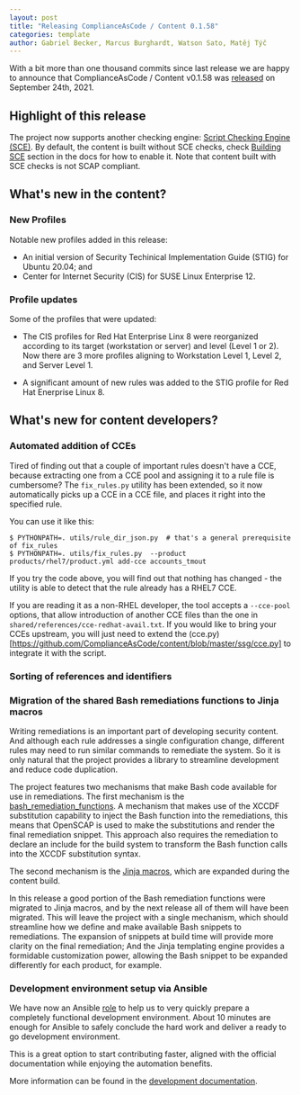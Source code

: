 ```yaml
---
layout: post
title: "Releasing ComplianceAsCode / Content 0.1.58"
categories: template
author: Gabriel Becker, Marcus Burghardt, Watson Sato, Matěj Týč
---
```


With a bit more than one thousand commits since last release we are happy to announce that ComplianceAsCode / Content v0.1.58 was [released](https://github.com/ComplianceAsCode/content/releases/tag/v0.1.58) on September 24th, 2021.

## Highlight of this release

The project now supports another checking engine: [Script Checking Engine (SCE)](https://www.open-scap.org/features/other-standards/sce/).
By default, the content is built without SCE checks, check [Building SCE](https://complianceascode.readthedocs.io/en/latest/manual/developer/02_building_complianceascode.html#building-sce-non-compliant-content) section in the docs for how to enable it.
Note that content built with SCE checks is not SCAP compliant.

## What's new in the content?

### New Profiles

Notable new profiles added in this release:
- An initial version of Security Techinical Implementation Guide (STIG) for Ubuntu 20.04; and
- Center for Internet Security (CIS) for SUSE Linux Enterprise 12.

### Profile updates

Some of the profiles that were updated:

- The CIS profiles for Red Hat Enterprise Linx 8 were reorganized according to its target (workstation or server) and level (Level 1 or 2).
  Now there are 3 more profiles aligning to Workstation Level 1, Level 2, and Server Level 1.

- A significant amount of new rules was added to the STIG profile for Red Hat Enerprise Linux 8.

## What's new for content developers?

### Automated addition of CCEs

Tired of finding out that a couple of important rules doesn't have a CCE, because extracting one from a CCE pool and assigning it to a rule file is cumbersome?
The `fix_rules.py` utility has been extended, so it now automatically picks up a CCE in a CCE file, and places it right into the specified rule.

You can use it like this:

```
$ PYTHONPATH=. utils/rule_dir_json.py  # that's a general prerequisite of fix_rules
$ PYTHONPATH=. utils/fix_rules.py  --product products/rhel7/product.yml add-cce accounts_tmout 
``` 

If you try the code above, you will find out that nothing has changed - the utility is able to detect that the rule already has a RHEL7 CCE.

If you are reading it as a non-RHEL developer, the tool accepts a `--cce-pool` options, that allow introduction of another CCE files than the one in `shared/references/cce-redhat-avail.txt`.
If you would like to bring your CCEs upstream, you will just need to extend the (cce.py)[https://github.com/ComplianceAsCode/content/blob/master/ssg/cce.py] to integrate it with the script.


### Sorting of references and identifiers

### Migration of the shared Bash remediations functions to Jinja macros

Writing remediations is an important part of developing security content.
And although each rule addresses a single configuration change, different rules may need to run similar commands to remediate the system.
So it is only natural that the project provides a library to streamline development and reduce code duplication.

The project features two mechanisms that make Bash code available for use in remediations.
The first mechanism is the [bash_remediation_functions](https://github.com/ComplianceAsCode/content/tree/v0.1.57/shared/bash_remediation_functions).
A mechanism that makes use of the XCCDF substitution capability to inject the Bash function into the remediations, this means that OpenSCAP is used to make the substitutions and render the final remediation snippet.
This approach also requires the remediation to declare an include for the build system to transform the Bash function calls into the XCCDF substitution syntax.

The second mechanism is the [Jinja macros](https://github.com/ComplianceAsCode/content/blob/v0.1.57/shared/macros-bash.jinja), which are expanded during the content build.

In this release a good portion of the Bash remediation functions were migrated to Jinja macros, and by the next release all of them will have been migrated.
This will leave the project with a single mechanism, which should streamline how we define and make available Bash snippets to remediations.
The expansion of snippets at build time will provide more clarity on the final remediation;
And the Jinja templating engine provides a formidable customization power, allowing the Bash snippet to be expanded differently for each product, for example.

### Development environment setup via Ansible

We have now an Ansible [role](https://galaxy.ansible.com/marcusburghardt/ansible_role_openscap) to help us to very quickly prepare a completely functional development environment. About 10 minutes are enough for Ansible to safely conclude the hard work and deliver a ready to go development environment.

This is a great option to start contributing faster, aligned with the official documentation while enjoying the automation benefits.

More information can be found in the [development documentation](https://complianceascode.readthedocs.io/en/latest/manual/developer/02_building_complianceascode.html#fast-track).
